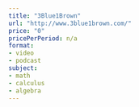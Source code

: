 ```yaml
---
title: "3Blue1Brown"
url: "http://www.3blue1brown.com/"
price: "0"
pricePerPeriod: n/a
format: 
- video
- podcast
subject: 
- math
- calculus
- algebra
---
```

